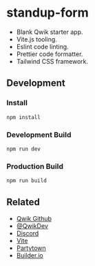 # standup-form

- Blank Qwik starter app.
- Vite.js tooling.
- Eslint code linting.
- Prettier code formatter.
- Tailwind CSS framework.

## Development

### Install

```
npm install
```

### Development Build

```
npm run dev
```

### Production Build

```
npm run build
```

## Related

- [Qwik Github](https://github.com/BuilderIO/qwik)
- [@QwikDev](https://twitter.com/QwikDev)
- [Discord](https://discord.gg/bNVSQmPzqy)
- [Vite](https://vitejs.dev/)
- [Partytown](https://partytown.builder.io/)
- [Builder.io](https://www.builder.io/)
